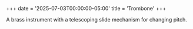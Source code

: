 +++
date = '2025-07-03T00:00:00-05:00'
title = 'Trombone'
+++

A brass instrument with a telescoping slide mechanism for changing pitch.
